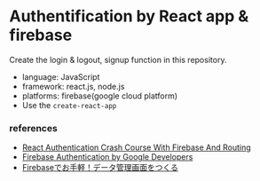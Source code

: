 # Authentification by React app & firebase 
Create the login & logout, signup function in this repository.

- language: JavaScript
- framework: react.js, node.js
- platforms: firebase(google cloud platform)
- Use the ```create-react-app```

### references
- [React Authentication Crash Course With Firebase And Routing](https://www.youtube.com/watch?v=5LrDIWkK_Bc)
- [Firebase Authentication by Google Developers](https://firebase.google.com/docs/auth)
- [Firebaseでお手軽！データ管理画面をつくる](https://future-architect.github.io/articles/20200819/)